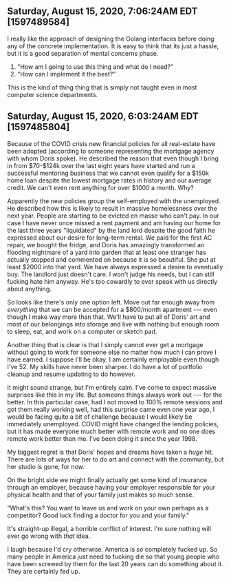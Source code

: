 ## Saturday, August 15, 2020, 7:06:24AM EDT [1597489584]

I really like the approach of designing the Golang interfaces before
doing any of the concrete implementation. It is easy to think that its
just a hassle, but it is a good separation of mental concerns phase. 

1. "How am I going to use this thing and what do I need?"
1. "How can I implement it the best?"

This is the kind of thing thing that is simply not taught even in most
computer science departments.

## Saturday, August 15, 2020, 6:03:24AM EDT [1597485804]

Because of the COVID crisis new financial policies for all real-estate
have been adopted (according to someone representing the mortgage agency
with whom Doris spoke). He described the reason that even though I bring
in from \$70-\$124k over the last eight years have started and run a
successful mentoring business that we cannot even qualify for a \$150k
home loan despite the lowest mortgage rates in history and our average
credit. We can't even rent anything for over \$1000 a month. Why?

Apparently the new policies group the self-employed with the unemployed.
He described how this is likely to result in massive homelessness over
the next year. People are starting to be evicted en masse who can't pay.
In our case I have never once missed a rent payment and am having our
home for the last three years "liquidated" by the land lord despite the
good faith he expressed about our desire for long-term rental. We paid
for the first AC repair, we bought the fridge, and Doris has amazingly
transformed an flooding nightmare of a yard into garden that at least
one stranger has actually stopped and commented on because it is so
beautiful. She put at least \$2000 into that yard. We have always
expressed a desire to eventually buy. The landlord just doesn't care. I
won't judge his needs, but I can still fucking hate him anyway. He's too
cowardly to ever speak with us directly about anything.

So looks like there's only one option left. Move out far enough away
from *everything* that we can be accepted for a \$800/month apartment
--- even though I make way more than that. We'll have to put all of
Doris' art and most of our belongings into storage and live with nothing
but enough room to sleep, eat, and work on a computer or sketch pad.

Another thing that is clear is that I simply cannot ever get a mortgage
without going to work for someone else no matter how much I can prove I
have earned. I suppose I'll be okay. I am certainly employable even
though I've 52. My skills have never been sharper. I do have a lot of
portfolio cleanup and resume updating to do however.

It might sound strange, but I'm entirely calm. I've come to expect
massive surprises like this in my life. But someone things always work
out --- for the better. In this particular case, had I not moved to 100%
remote sessions and got them really working well, had this surprise came
even one year ago, I would be facing quite a bit of challenge because I
would likely be immediately unemployed. COVID might have changed the
lending policies, but it has made everyone much better with remote work
and no one does remote work better than me. I've been doing it since the
year 1998.

My biggest regret is that Doris' hopes and dreams have taken a *huge*
hit. There are lots of ways for her to do art and connect with the
community, but her studio is gone, for now. 

On the bright side we might finally actually get some kind of insurance
through an employer, because having your employer responsible for your
physical health and that of your family just makes so much sense.

"What's this? You want to leave us and work on your own perhaps as a
competitor? Good luck finding a doctor for you and your family."

It's straight-up illegal, a horrible conflict of interest. I'm sure
nothing will ever go wrong with *that* idea. 

I laugh because I'd cry otherwise. America is *so* completely fucked up.
So many people in America just need to fucking die so that young people
who have been screwed by them for the last 20 years can do something
about it. They are certainly fed up.

